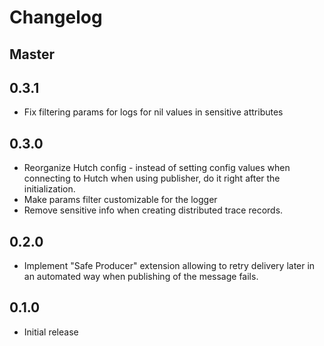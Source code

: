 # Changelog

## Master

## 0.3.1
- Fix filtering params for logs for nil values in sensitive attributes

## 0.3.0
- Reorganize Hutch config - instead of setting config values when connecting to Hutch when using publisher, do it right after the initialization.
- Make params filter customizable for the logger
- Remove sensitive info when creating distributed trace records.

## 0.2.0
- Implement "Safe Producer" extension allowing to retry delivery later in an automated way when publishing of the message fails.

## 0.1.0
- Initial release
